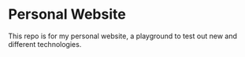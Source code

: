 # Personal Website

This repo is for my personal website, a playground to test out new and different technologies.
